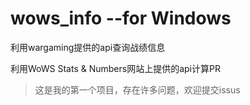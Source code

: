 # wows_info --for Windows
 利用wargaming提供的api查询战绩信息
 
 利用WoWS Stats & Numbers网站上提供的api计算PR



>这是我的第一个项目，存在许多问题，欢迎提交issus

